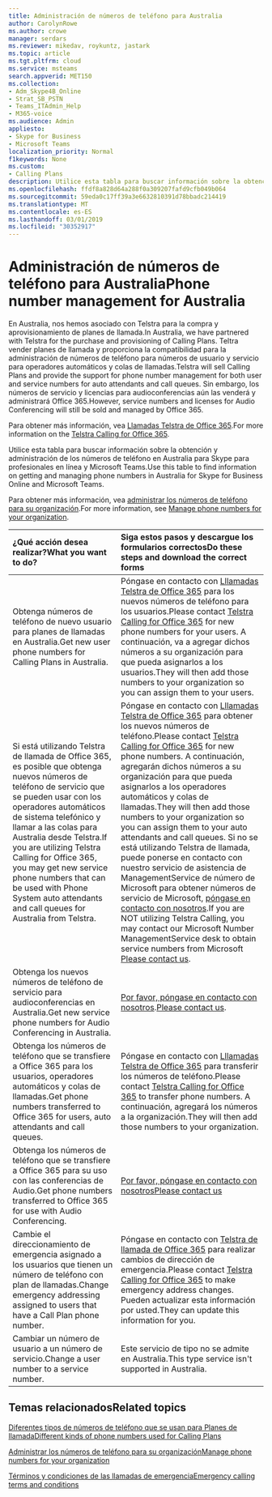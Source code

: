 ```yaml
---
title: Administración de números de teléfono para Australia
author: CarolynRowe
ms.author: crowe
manager: serdars
ms.reviewer: mikedav, roykuntz, jastark
ms.topic: article
ms.tgt.pltfrm: cloud
ms.service: msteams
search.appverid: MET150
ms.collection:
- Adm_Skype4B_Online
- Strat_SB_PSTN
- Teams_ITAdmin_Help
- M365-voice
ms.audience: Admin
appliesto:
- Skype for Business
- Microsoft Teams
localization_priority: Normal
f1keywords: None
ms.custom:
- Calling Plans
description: Utilice esta tabla para buscar información sobre la obtención y administración de los números de teléfono en Australia para Skype para profesionales en línea y Microsoft Teams.
ms.openlocfilehash: ffdf8a828d64a288f0a309207fafd9cfb049b064
ms.sourcegitcommit: 59eda0c17ff39a3e6632810391d78bbadc214419
ms.translationtype: MT
ms.contentlocale: es-ES
ms.lasthandoff: 03/01/2019
ms.locfileid: "30352917"
---
```

# <a name="phone-number-management-for-australia"></a><span data-ttu-id="29df1-103">Administración de números de teléfono para Australia</span><span class="sxs-lookup"><span data-stu-id="29df1-103">Phone number management for Australia</span></span>
<span data-ttu-id="29df1-104">En Australia, nos hemos asociado con Telstra para la compra y aprovisionamiento de planes de llamada.</span><span class="sxs-lookup"><span data-stu-id="29df1-104">In Australia, we have partnered with Telstra for the purchase and provisioning of Calling Plans.</span></span> <span data-ttu-id="29df1-105">Teltra vender planes de llamada y proporciona la compatibilidad para la administración de números de teléfono para números de usuario y servicio para operadores automáticos y colas de llamadas.</span><span class="sxs-lookup"><span data-stu-id="29df1-105">Telstra will sell Calling Plans and provide the support for phone number management for both user and service numbers for auto attendants and call queues.</span></span> <span data-ttu-id="29df1-106">Sin embargo, los números de servicio y licencias para audioconferencias aún las venderá y administrará Office 365.</span><span class="sxs-lookup"><span data-stu-id="29df1-106">However, service numbers and licenses for Audio Conferencing will still be sold and managed by Office 365.</span></span>

<span data-ttu-id="29df1-107">Para obtener más información, vea [Llamadas Telstra de Office 365](https://aka.ms/TelstraVoicePlan).</span><span class="sxs-lookup"><span data-stu-id="29df1-107">For more information on the [Telstra Calling for Office 365](https://aka.ms/TelstraVoicePlan).</span></span>

<span data-ttu-id="29df1-108">Utilice esta tabla para buscar información sobre la obtención y administración de los números de teléfono en Australia para Skype para profesionales en línea y Microsoft Teams.</span><span class="sxs-lookup"><span data-stu-id="29df1-108">Use this table to find information on getting and managing phone numbers in Australia for Skype for Business Online and Microsoft Teams.</span></span>

<span data-ttu-id="29df1-109">Para obtener más información, vea [administrar los números de teléfono para su organización](manage-phone-numbers-for-your-organization.md).</span><span class="sxs-lookup"><span data-stu-id="29df1-109">For more information, see  [Manage phone numbers for your organization](manage-phone-numbers-for-your-organization.md).</span></span>
  
|<span data-ttu-id="29df1-110">**¿Qué acción desea realizar?**</span><span class="sxs-lookup"><span data-stu-id="29df1-110">**What you want to do?**</span></span>|<span data-ttu-id="29df1-111">**Siga estos pasos y descargue los formularios correctos**</span><span class="sxs-lookup"><span data-stu-id="29df1-111">**Do these steps and download the correct forms**</span></span>|
|:-----|:-----|
|<span data-ttu-id="29df1-112">Obtenga números de teléfono de nuevo usuario para planes de llamadas en Australia.</span><span class="sxs-lookup"><span data-stu-id="29df1-112">Get new user phone numbers for Calling Plans in Australia.</span></span>   <br/> |<span data-ttu-id="29df1-113">Póngase en contacto con [Lllamadas Telstra de Office 365](https://aka.ms/TelstraVoicePlan) para los nuevos números de teléfono para los usuarios.</span><span class="sxs-lookup"><span data-stu-id="29df1-113">Please contact [Telstra Calling for Office 365](https://aka.ms/TelstraVoicePlan) for new phone numbers for your users.</span></span> <span data-ttu-id="29df1-114">A continuación, va a agregar dichos números a su organización para que pueda asignarlos a los usuarios.</span><span class="sxs-lookup"><span data-stu-id="29df1-114">They will then add those numbers to your organization so you can assign them to your users.</span></span> <br/>
|<span data-ttu-id="29df1-115">Si está utilizando Telstra de llamada de Office 365, es posible que obtenga nuevos números de teléfono de servicio que se pueden usar con los operadores automáticos de sistema telefónico y llamar a las colas para Australia desde Telstra.</span><span class="sxs-lookup"><span data-stu-id="29df1-115">If you are utilizing Telstra Calling for Office 365, you may get new service phone numbers that can be used with Phone System auto attendants and call queues for Australia from Telstra.</span></span> <br/> |<span data-ttu-id="29df1-116">Póngase en contacto con [Lllamadas Telstra de Office 365](https://aka.ms/TelstraVoicePlan) para obtener los nuevos números de teléfono.</span><span class="sxs-lookup"><span data-stu-id="29df1-116">Please contact [Telstra Calling for Office 365](https://aka.ms/TelstraVoicePlan) for new phone numbers.</span></span> <span data-ttu-id="29df1-117">A continuación, agregarán dichos números a su organización para que pueda asignarlos a los operadores automáticos y colas de llamadas.</span><span class="sxs-lookup"><span data-stu-id="29df1-117">They will then add those numbers to your organization so you can assign them to your auto attendants and call queues.</span></span> <span data-ttu-id="29df1-118">Si no se está utilizando Telstra de llamada, puede ponerse en contacto con nuestro servicio de asistencia de ManagementService de número de Microsoft para obtener números de servicio de Microsoft, [póngase en contacto con nosotros](mailto:ptnapac@microsoft.com).</span><span class="sxs-lookup"><span data-stu-id="29df1-118">If you are NOT utilizing Telstra Calling, you may contact our Microsoft Number ManagementService desk to obtain service numbers from Microsoft [Please contact us](mailto:ptnapac@microsoft.com).</span></span> <br/>|
|<span data-ttu-id="29df1-119">Obtenga los nuevos números de teléfono de servicio para audioconferencias en Australia.</span><span class="sxs-lookup"><span data-stu-id="29df1-119">Get new service phone numbers for Audio Conferencing in Australia.</span></span>   <br/> |<span data-ttu-id="29df1-120">[Por favor, póngase en contacto con nosotros](mailto:ptnapac@microsoft.com).</span><span class="sxs-lookup"><span data-stu-id="29df1-120">[Please contact us](mailto:ptnapac@microsoft.com).</span></span>|
|<span data-ttu-id="29df1-121">Obtenga los números de teléfono que se transfiere a Office 365 para los usuarios, operadores automáticos y colas de llamadas.</span><span class="sxs-lookup"><span data-stu-id="29df1-121">Get phone numbers transferred to Office 365 for users, auto attendants and call queues.</span></span>  <br/> |<span data-ttu-id="29df1-122">Póngase en contacto con [Lllamadas Telstra de Office 365](https://aka.ms/TelstraVoicePlan) para transferir los números de teléfono.</span><span class="sxs-lookup"><span data-stu-id="29df1-122">Please contact [Telstra Calling for Office 365](https://aka.ms/TelstraVoicePlan) to transfer phone numbers.</span></span> <span data-ttu-id="29df1-123">A continuación, agregará los números a la organización.</span><span class="sxs-lookup"><span data-stu-id="29df1-123">They will then add those numbers to your organization.</span></span>  <br/> |
|<span data-ttu-id="29df1-124">Obtenga los números de teléfono que se transfiere a Office 365 para su uso con las conferencias de Audio.</span><span class="sxs-lookup"><span data-stu-id="29df1-124">Get phone numbers transferred to Office 365 for use with Audio Conferencing.</span></span>  |[<span data-ttu-id="29df1-125">Por favor, póngase en contacto con nosotros</span><span class="sxs-lookup"><span data-stu-id="29df1-125">Please contact us</span></span>](mailto:ptnapac@microsoft.com) |
|<span data-ttu-id="29df1-126">Cambie el direccionamiento de emergencia asignado a los usuarios que tienen un número de teléfono con plan de llamadas.</span><span class="sxs-lookup"><span data-stu-id="29df1-126">Change emergency addressing assigned to users that have a Call Plan phone number.</span></span> |<span data-ttu-id="29df1-127">Póngase en contacto con [Telstra de llamada de Office 365](https://aka.ms/TelstraVoicePlan) para realizar cambios de dirección de emergencia.</span><span class="sxs-lookup"><span data-stu-id="29df1-127">Please contact [Telstra Calling for Office 365](https://aka.ms/TelstraVoicePlan) to make emergency address changes.</span></span> <span data-ttu-id="29df1-128">Pueden actualizar esta información por usted.</span><span class="sxs-lookup"><span data-stu-id="29df1-128">They can update this information for you.</span></span>|
|<span data-ttu-id="29df1-129">Cambiar un número de usuario a un número de servicio.</span><span class="sxs-lookup"><span data-stu-id="29df1-129">Change a user number to a service number.</span></span> |<span data-ttu-id="29df1-130">Este servicio de tipo no se admite en Australia.</span><span class="sxs-lookup"><span data-stu-id="29df1-130">This type service isn't supported in Australia.</span></span>

## <a name="related-topics"></a><span data-ttu-id="29df1-131">Temas relacionados</span><span class="sxs-lookup"><span data-stu-id="29df1-131">Related topics</span></span>

[<span data-ttu-id="29df1-132">Diferentes tipos de números de teléfono que se usan para Planes de llamada</span><span class="sxs-lookup"><span data-stu-id="29df1-132">Different kinds of phone numbers used for Calling Plans</span></span>](../different-kinds-of-phone-numbers-used-for-calling-plans.md)

[<span data-ttu-id="29df1-133">Administrar los números de teléfono para su organización</span><span class="sxs-lookup"><span data-stu-id="29df1-133">Manage phone numbers for your organization</span></span>](manage-phone-numbers-for-your-organization.md)

[<span data-ttu-id="29df1-134">Términos y condiciones de las llamadas de emergencia</span><span class="sxs-lookup"><span data-stu-id="29df1-134">Emergency calling terms and conditions</span></span>](../emergency-calling-terms-and-conditions.md)
